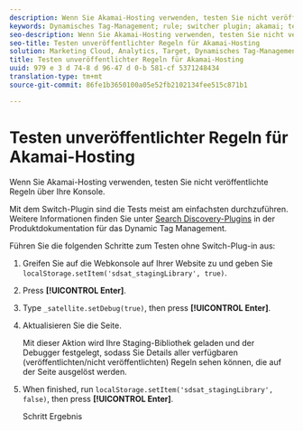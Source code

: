 ```yaml
---
description: Wenn Sie Akamai-Hosting verwenden, testen Sie nicht veröffentlichte Regeln über Ihre Konsole.
keywords: Dynamisches Tag-Management; rule; switcher plugin; akamai; test akamai; unveröffentlichte Regeln; Test unveröffentlichte Regeln; Debug-Regel
seo-description: Wenn Sie Akamai-Hosting verwenden, testen Sie nicht veröffentlichte Regeln über Ihre Konsole.
seo-title: Testen unveröffentlichter Regeln für Akamai-Hosting
solution: Marketing Cloud, Analytics, Target, Dynamisches Tag-Management
title: Testen unveröffentlichter Regeln für Akamai-Hosting
uuid: 979 e 3 d 74-8 d 96-47 d 0-b 581-cf 5371248434
translation-type: tm+mt
source-git-commit: 86fe1b3650100a05e52fb2102134fee515c871b1

---
```



# Testen unveröffentlichter Regeln für Akamai-Hosting

Wenn Sie Akamai-Hosting verwenden, testen Sie nicht veröffentlichte Regeln über Ihre Konsole.

Mit dem Switch-Plugin sind die Tests meist am einfachsten durchzuführen. Weitere Informationen finden Sie unter [Search Discovery-Plugins](https://marketing.adobe.com/resources/help/en_US/dtm/search_discovery_plugins.html) in der Produktdokumentation für das Dynamic Tag Management.

Führen Sie die folgenden Schritte zum Testen ohne Switch-Plug-in aus:

1. Greifen Sie auf die Webkonsole auf Ihrer Website zu und geben Sie `localStorage.setItem('sdsat_stagingLibrary', true)`.
1. Press **[!UICONTROL Enter]**.
1. Type `_satellite.setDebug(true)`, then press **[!UICONTROL Enter]**.
1. Aktualisieren Sie die Seite.

   Mit dieser Aktion wird Ihre Staging-Bibliothek geladen und der Debugger festgelegt, sodass Sie Details aller verfügbaren (veröffentlichten/nicht veröffentlichten) Regeln sehen können, die auf der Seite ausgelöst werden.
1. When finished, run `localStorage.setItem('sdsat_stagingLibrary', false)`, then press **[!UICONTROL Enter]**.

   Schritt Ergebnis